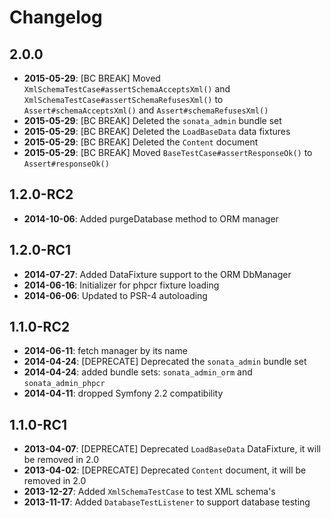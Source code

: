Changelog
=========

2.0.0
-----

* **2015-05-29**: [BC BREAK] Moved `XmlSchemaTestCase#assertSchemaAcceptsXml()` and `XmlSchemaTestCase#assertSchemaRefusesXml()` to `Assert#schemaAcceptsXml()` and `Assert#schemaRefusesXml()`
* **2015-05-29**: [BC BREAK] Deleted the `sonata_admin` bundle set
* **2015-05-29**: [BC BREAK] Deleted the `LoadBaseData` data fixtures
* **2015-05-29**: [BC BREAK] Deleted the `Content` document
* **2015-05-29**: [BC BREAK] Moved `BaseTestCase#assertResponseOk()` to `Assert#responseOk()`

1.2.0-RC2
---------

* **2014-10-06**: Added purgeDatabase method to ORM manager

1.2.0-RC1
---------

* **2014-07-27**: Added DataFixture support to the ORM DbManager
* **2014-06-16**: Initializer for phpcr fixture loading
* **2014-06-06**: Updated to PSR-4 autoloading

1.1.0-RC2
---------

* **2014-06-11**: fetch manager by its name
* **2014-04-24**: [DEPRECATE] Deprecated the `sonata_admin` bundle set
* **2014-04-24**: added bundle sets: `sonata_admin_orm` and `sonata_admin_phpcr`
* **2014-04-11**: dropped Symfony 2.2 compatibility

1.1.0-RC1
---------

* **2013-04-07**: [DEPRECATE] Deprecated `LoadBaseData` DataFixture, it will be removed in 2.0
* **2013-04-02**: [DEPRECATE] Deprecated `Content` document, it will be removed in 2.0
* **2013-12-27**: Added `XmlSchemaTestCase` to test XML schema's
* **2013-11-17**: Added `DatabaseTestListener` to support database testing
